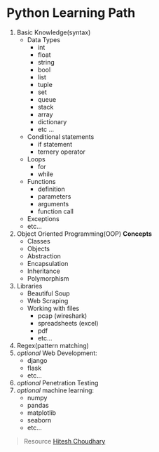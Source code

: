 # Python Learning Path

1. Basic Knowledge(syntax)
   - Data Types
     - int
     - float
     - string
     - bool
     - list
     - tuple
     - set
     - queue
     - stack
     - array
     - dictionary
     - etc ...
   - Conditional statements
     - if statement
     - ternery operator
   - Loops
     - for
     - while
   - Functions
     - definition
     - parameters
     - arguments
     - function call
   - Exceptions
   - etc...
2. Object Oriented Programming(OOP) **Concepts**
   - Classes
   - Objects
   - Abstraction
   - Encapsulation
   - Inheritance
   - Polymorphism
3. Libraries
   - Beautiful Soup
   - Web Scraping
   - Working with files
     - pcap (wireshark)
     - spreadsheets (excel)
     - pdf
     - etc...
4. Regex(pattern matching)
5. _optional_ Web Development: 
   - django
   - flask
   - etc...
6. _optional_ Penetration Testing
7. _optional_ machine learning:
   - numpy
   - pandas
   - matplotlib
   - seaborn
   - etc...

> Resource [Hitesh Choudhary](https://www.youtube.com/channel/UCXgGY0wkgOzynnHvSEVmE3A)
